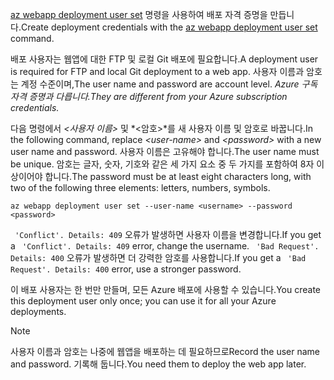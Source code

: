 <span data-ttu-id="b1fda-101">[az webapp deployment user set](/cli/azure/webapp/deployment/user#set) 명령을 사용하여 배포 자격 증명을 만듭니다.</span><span class="sxs-lookup"><span data-stu-id="b1fda-101">Create deployment credentials with the [az webapp deployment user set](/cli/azure/webapp/deployment/user#set) command.</span></span>

<span data-ttu-id="b1fda-102">배포 사용자는 웹앱에 대한 FTP 및 로컬 Git 배포에 필요합니다.</span><span class="sxs-lookup"><span data-stu-id="b1fda-102">A deployment user is required for FTP and local Git deployment to a web app.</span></span> <span data-ttu-id="b1fda-103">사용자 이름과 암호는 계정 수준이며,</span><span class="sxs-lookup"><span data-stu-id="b1fda-103">The user name and password are account level.</span></span> <span data-ttu-id="b1fda-104">_Azure 구독 자격 증명과 다릅니다._</span><span class="sxs-lookup"><span data-stu-id="b1fda-104">_They are different from your Azure subscription credentials._</span></span>

<span data-ttu-id="b1fda-105">다음 명령에서 *\<사용자 이름>* 및 *\<암호>*를 새 사용자 이름 및 암호로 바꿉니다.</span><span class="sxs-lookup"><span data-stu-id="b1fda-105">In the following command, replace *\<user-name>* and *\<password>* with a new user name and password.</span></span> <span data-ttu-id="b1fda-106">사용자 이름은 고유해야 합니다.</span><span class="sxs-lookup"><span data-stu-id="b1fda-106">The user name must be unique.</span></span> <span data-ttu-id="b1fda-107">암호는 글자, 숫자, 기호와 같은 세 가지 요소 중 두 가지를 포함하여 8자 이상이어야 합니다.</span><span class="sxs-lookup"><span data-stu-id="b1fda-107">The password must be at least eight characters long, with two of the following three elements: letters, numbers, symbols.</span></span> 

```azurecli-interactive
az webapp deployment user set --user-name <username> --password <password>
```

<span data-ttu-id="b1fda-108">` 'Conflict'. Details: 409` 오류가 발생하면 사용자 이름을 변경합니다.</span><span class="sxs-lookup"><span data-stu-id="b1fda-108">If you get a ` 'Conflict'. Details: 409` error, change the username.</span></span> <span data-ttu-id="b1fda-109">` 'Bad Request'. Details: 400` 오류가 발생하면 더 강력한 암호를 사용합니다.</span><span class="sxs-lookup"><span data-stu-id="b1fda-109">If you get a ` 'Bad Request'. Details: 400` error, use a stronger password.</span></span>

<span data-ttu-id="b1fda-110">이 배포 사용자는 한 번만 만들며, 모든 Azure 배포에 사용할 수 있습니다.</span><span class="sxs-lookup"><span data-stu-id="b1fda-110">You create this deployment user only once; you can use it for all your Azure deployments.</span></span>

> [!NOTE]
> <span data-ttu-id="b1fda-111">사용자 이름과 암호는 나중에 웹앱을 배포하는 데 필요하므로</span><span class="sxs-lookup"><span data-stu-id="b1fda-111">Record the user name and password.</span></span> <span data-ttu-id="b1fda-112">기록해 둡니다.</span><span class="sxs-lookup"><span data-stu-id="b1fda-112">You need them to deploy the web app later.</span></span>
>
>